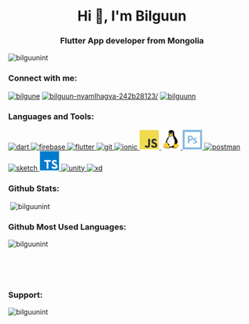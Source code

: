<h1 align="center">Hi 👋, I'm Bilguun</h1>
<h3 align="center">Flutter App developer from Mongolia</h3>

<p align="left"> <img src="https://komarev.com/ghpvc/?username=bilguunint&label=Profile%20views&color=0e75b6&style=flat" alt="bilguunint" /> </p>

<h3 align="left">Connect with me:</h3>
<p align="left">
<a href="https://www.youtube.com/c/bilgune" target="blank"><img align="center" src="https://raw.githubusercontent.com/rahuldkjain/github-profile-readme-generator/master/src/images/icons/Social/youtube.svg" alt="bilgune" height="30" width="40" /></a>
<a href="https://linkedin.com/in/bilguun-nyamlhagva-242b28123/" target="blank"><img align="center" src="https://raw.githubusercontent.com/rahuldkjain/github-profile-readme-generator/master/src/images/icons/Social/linked-in-alt.svg" alt="bilguun-nyamlhagva-242b28123/" height="30" width="40" /></a>
<a href="https://fb.com/bilguunn" target="blank"><img align="center" src="https://raw.githubusercontent.com/rahuldkjain/github-profile-readme-generator/master/src/images/icons/Social/facebook.svg" alt="bilguunn" height="30" width="40" /></a>
</p>

<h3 align="left">Languages and Tools:</h3>
<p align="left">  <a href="https://dart.dev" target="_blank" rel="noreferrer"> <img src="https://www.vectorlogo.zone/logos/dartlang/dartlang-icon.svg" alt="dart" width="40" height="40"/> </a> <a href="https://firebase.google.com/" target="_blank" rel="noreferrer"> <img src="https://www.vectorlogo.zone/logos/firebase/firebase-icon.svg" alt="firebase" width="40" height="40"/> </a> <a href="https://flutter.dev" target="_blank" rel="noreferrer"> <img src="https://www.vectorlogo.zone/logos/flutterio/flutterio-icon.svg" alt="flutter" width="40" height="40"/> </a> <a href="https://git-scm.com/" target="_blank" rel="noreferrer"> <img src="https://www.vectorlogo.zone/logos/git-scm/git-scm-icon.svg" alt="git" width="40" height="40"/> </a> <a href="https://ionicframework.com" target="_blank" rel="noreferrer"> <img src="https://upload.wikimedia.org/wikipedia/commons/d/d1/Ionic_Logo.svg" alt="ionic" width="40" height="40"/> </a> <a href="https://developer.mozilla.org/en-US/docs/Web/JavaScript" target="_blank" rel="noreferrer"> <img src="https://raw.githubusercontent.com/devicons/devicon/master/icons/javascript/javascript-original.svg" alt="javascript" width="40" height="40"/> </a> <a href="https://www.linux.org/" target="_blank" rel="noreferrer"> <img src="https://raw.githubusercontent.com/devicons/devicon/master/icons/linux/linux-original.svg" alt="linux" width="40" height="40"/> </a> <a href="https://www.photoshop.com/en" target="_blank" rel="noreferrer"> <img src="https://raw.githubusercontent.com/devicons/devicon/master/icons/photoshop/photoshop-line.svg" alt="photoshop" width="40" height="40"/> </a> <a href="https://postman.com" target="_blank" rel="noreferrer"> <img src="https://www.vectorlogo.zone/logos/getpostman/getpostman-icon.svg" alt="postman" width="40" height="40"/> </a> <a href="https://www.sketch.com/" target="_blank" rel="noreferrer"> <img src="https://www.vectorlogo.zone/logos/sketchapp/sketchapp-icon.svg" alt="sketch" width="40" height="40"/> </a> <a href="https://www.typescriptlang.org/" target="_blank" rel="noreferrer"> <img src="https://raw.githubusercontent.com/devicons/devicon/master/icons/typescript/typescript-original.svg" alt="typescript" width="40" height="40"/> </a> <a href="https://unity.com/" target="_blank" rel="noreferrer"> <img src="https://www.vectorlogo.zone/logos/unity3d/unity3d-icon.svg" alt="unity" width="40" height="40"/> </a> <a href="https://www.adobe.com/products/xd.html" target="_blank" rel="noreferrer"> <img src="https://cdn.worldvectorlogo.com/logos/adobe-xd.svg" alt="xd" width="40" height="40"/> </a> </p>
<h3 align="left">Github Stats:</h3>
<p>&nbsp;<img align="center" src="https://github-readme-stats.vercel.app/api?username=bilguunint&show_icons=true&locale=en" alt="bilguunint" /></p>
<h3 align="left">Github Most Used Languages:</h3>
<p>&nbsp;<img align="left" src="https://github-readme-stats.vercel.app/api/top-langs?username=bilguunint&show_icons=true&locale=en&layout=compact" alt="bilguunint" /></p>
<br>
<p>&nbsp;</p>
<h3 align="top">Support:</h3>
<p><a href="https://www.buymeacoffee.com/bilguunint"> <img align="left" src="https://cdn.buymeacoffee.com/buttons/v2/default-yellow.png" height="50" width="210" alt="bilguunint" /></a></p>

